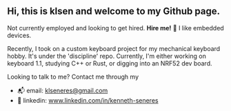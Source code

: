 ## Hi, this is klsen and welcome to my Github page. 

Not currently employed and looking to get hired. **Hire me!** 🙂 I like embedded devices.

Recently, I took on a custom keyboard project for my mechanical keyboard hobby. It's under the 'discipline' repo. Currently, I'm either working on keyboard 1.1, studying C++ or Rust, or digging into an NRF52 dev board.

Looking to talk to me? Contact me through my 

* 📬 email: klseneres@gmail.com
* 🔗 linkedin: www.linkedin.com/in/kenneth-seneres


<!---
klsen/klsen is a ✨ special ✨ repository because its `README.md` (this file) appears on your GitHub profile.
You can click the Preview link to take a look at your changes.
--->
